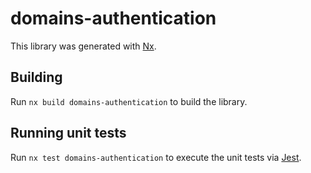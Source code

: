 # domains-authentication

This library was generated with [Nx](https://nx.dev).

## Building

Run `nx build domains-authentication` to build the library.

## Running unit tests

Run `nx test domains-authentication` to execute the unit tests via [Jest](https://jestjs.io).
